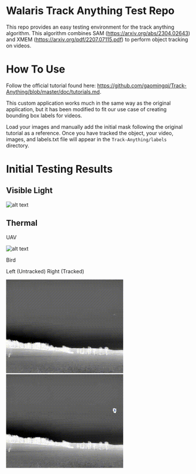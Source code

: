 # Walaris Track Anything Test Repo

This repo provides an easy testing environment for the track anything algorithm. This algorithm combines SAM (https://arxiv.org/abs/2304.02643) and XMEM (https://arxiv.org/pdf/2207.07115.pdf) to perform object tracking on videos.

# How To Use

Follow the official tutorial found here: https://github.com/gaomingqi/Track-Anything/blob/master/doc/tutorials.md.

This custom application works much in the same way as the original application, but it has been modified to fit our use case of creating bounding box labels for videos.

Load your images and manually add the initial mask following the original tutorial as a reference. Once you have tracked the object, your video, images, and labels.txt file will appear in the `Track-Anything/labels` directory.

# Initial Testing Results

## Visible Light
![alt text](https://github.com/GraysonWalaris/track_anything_testing/blob/main/test_results/multi_mask_tracking.gif)

## Thermal
UAV

![alt text](https://github.com/GraysonWalaris/track_anything_testing/blob/main/test_results/thermal_uav_tracking.gif)

Bird

Left (Untracked)                 Right (Tracked)

![alt text](https://github.com/GraysonWalaris/track_anything_testing/blob/main/test_results/thermal_bird_11.gif)
![alt text](https://github.com/GraysonWalaris/track_anything_testing/blob/main/test_results/thermal_bird_11_tracking.gif)

